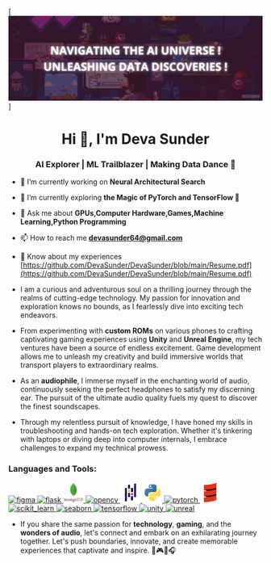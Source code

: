 [![MasterHead](https://github.com/DevaSunder/DevaSunder/blob/main/White%20and%20black%20modern%20twitter%20header%20.gif)]
<h1 align="center">Hi 👋, I'm Deva Sunder</h1>
<h3 align="center">AI Explorer | ML Trailblazer | Making Data Dance 💃</h3>

- 🔭 I’m currently working on **Neural Architectural Search**

- 🌱 I’m currently exploring **the Magic of PyTorch and TensorFlow 🚀**

- 💬 Ask me about **GPUs,Computer Hardware,Games,Machine Learning,Python Programming**

- 📫 How to reach me **devasunder64@gmail.com**

- 📄 Know about my experiences [https://github.com/DevaSunder/DevaSunder/blob/main/Resume.pdf](https://github.com/DevaSunder/DevaSunder/blob/main/Resume.pdf)

- I am a curious and adventurous soul on a thrilling journey through the realms of cutting-edge technology. My passion for innovation and exploration knows no bounds, as I fearlessly dive into exciting tech endeavors.

- From experimenting with **custom ROMs** on various phones to crafting captivating gaming experiences using **Unity** and **Unreal Engine**, my tech ventures have been a source of endless excitement. Game development allows me to unleash my creativity and build immersive worlds that transport players to extraordinary realms.

- As an **audiophile**, I immerse myself in the enchanting world of audio, continuously seeking the perfect headphones to satisfy my discerning ear. The pursuit of the ultimate audio quality fuels my quest to discover the finest soundscapes.

- Through my relentless pursuit of knowledge, I have honed my skills in troubleshooting and hands-on tech exploration. Whether it's tinkering with laptops or diving deep into computer internals, I embrace challenges to expand my technical prowess.


<p align="left">
</p>

<h3 align="left">Languages and Tools:</h3>
<p align="left"> <a href="https://www.figma.com/" target="_blank" rel="noreferrer"> <img src="https://www.vectorlogo.zone/logos/figma/figma-icon.svg" alt="figma" width="40" height="40"/> </a> <a href="https://flask.palletsprojects.com/" target="_blank" rel="noreferrer"> <img src="https://www.vectorlogo.zone/logos/pocoo_flask/pocoo_flask-icon.svg" alt="flask" width="40" height="40"/> </a> <a href="https://www.mongodb.com/" target="_blank" rel="noreferrer"> <img src="https://raw.githubusercontent.com/devicons/devicon/master/icons/mongodb/mongodb-original-wordmark.svg" alt="mongodb" width="40" height="40"/> </a> <a href="https://opencv.org/" target="_blank" rel="noreferrer"> <img src="https://www.vectorlogo.zone/logos/opencv/opencv-icon.svg" alt="opencv" width="40" height="40"/> </a> <a href="https://pandas.pydata.org/" target="_blank" rel="noreferrer"> <img src="https://raw.githubusercontent.com/devicons/devicon/2ae2a900d2f041da66e950e4d48052658d850630/icons/pandas/pandas-original.svg" alt="pandas" width="40" height="40"/> </a> <a href="https://www.python.org" target="_blank" rel="noreferrer"> <img src="https://raw.githubusercontent.com/devicons/devicon/master/icons/python/python-original.svg" alt="python" width="40" height="40"/> </a> <a href="https://pytorch.org/" target="_blank" rel="noreferrer"> <img src="https://www.vectorlogo.zone/logos/pytorch/pytorch-icon.svg" alt="pytorch" width="40" height="40"/> </a> <a href="https://www.scala-lang.org" target="_blank" rel="noreferrer"> <img src="https://raw.githubusercontent.com/devicons/devicon/master/icons/scala/scala-original.svg" alt="scala" width="40" height="40"/> </a> <a href="https://scikit-learn.org/" target="_blank" rel="noreferrer"> <img src="https://upload.wikimedia.org/wikipedia/commons/0/05/Scikit_learn_logo_small.svg" alt="scikit_learn" width="40" height="40"/> </a> <a href="https://seaborn.pydata.org/" target="_blank" rel="noreferrer"> <img src="https://seaborn.pydata.org/_images/logo-mark-lightbg.svg" alt="seaborn" width="40" height="40"/> </a> <a href="https://www.tensorflow.org" target="_blank" rel="noreferrer"> <img src="https://www.vectorlogo.zone/logos/tensorflow/tensorflow-icon.svg" alt="tensorflow" width="40" height="40"/> </a> <a href="https://unity.com/" target="_blank" rel="noreferrer"> <img src="https://www.vectorlogo.zone/logos/unity3d/unity3d-icon.svg" alt="unity" width="40" height="40"/> </a> <a href="https://unrealengine.com/" target="_blank" rel="noreferrer"> <img src="https://raw.githubusercontent.com/kenangundogan/fontisto/036b7eca71aab1bef8e6a0518f7329f13ed62f6b/icons/svg/brand/unreal-engine.svg" alt="unreal" width="40" height="40"/> </a> </p>

- If you share the same passion for **technology**, **gaming**, and the **wonders of audio**, let's connect and embark on an exhilarating journey together. Let's push boundaries, innovate, and create memorable experiences that captivate and inspire. 🚀🎮🔧🎧
